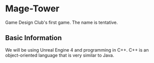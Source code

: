 # Mage-Tower

Game Design Club's first game. The name is tentative.

## Basic Information

We will be using Unreal Engine 4 and programming in C++. C++ is an object-oriented language that is very similar to Java.
